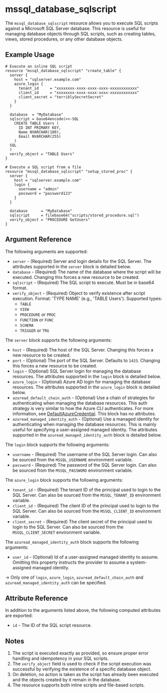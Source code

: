 # mssql_database_sqlscript

The `mssql_database_sqlscript` resource allows you to execute SQL scripts against a Microsoft SQL Server database. This resource is useful for managing database objects through SQL scripts, such as creating tables, views, stored procedures, or any other database objects.

## Example Usage

```hcl
# Execute an inline SQL script
resource "mssql_database_sqlscript" "create_table" {
  server {
    host = "sqlserver.example.com"
    azure_login {
      tenant_id     = "xxxxxxxx-xxxx-xxxx-xxxx-xxxxxxxxxxxx"
      client_id     = "xxxxxxxx-xxxx-xxxx-xxxx-xxxxxxxxxxxx"
      client_secret = "terriblySecretSecret"
    }
  }

  database  = "MyDatabase"
  sqlscript = base64encode(<<-SQL
    CREATE TABLE Users (
      ID INT PRIMARY KEY,
      Name NVARCHAR(100),
      Email NVARCHAR(255)
    )
  SQL
  )
  verify_object = "TABLE Users"
}

# Execute a SQL script from a file
resource "mssql_database_sqlscript" "setup_stored_proc" {
  server {
    host = "sqlserver.example.com"
    login {
      username = "admin"
      password = "password123"
    }
  }

  database      = "MyDatabase"
  sqlscript     = filebase64("scripts/stored_procedure.sql")
  verify_object = "PROCEDURE GetUsers"
}
```

## Argument Reference

The following arguments are supported:

* `server` - (Required) Server and login details for the SQL Server. The attributes supported in the `server` block is detailed below.
* `database` - (Required) The name of the database where the script will be executed. Changing this forces a new resource to be created.
* `sqlscript` - (Required) The SQL script to execute. Must be in base64 format.
* `verify_object` - (Required) Object to verify existence after script execution. Format: 'TYPE NAME' (e.g., 'TABLE Users'). Supported types:
    * `TABLE`
    * `VIEW`
    * `PROCEDURE` or `PROC`
    * `FUNCTION` or `FUNC`
    * `SCHEMA`
    * `TRIGGER` or `TRG`

The `server` block supports the following arguments:

* `host` - (Required) The host of the SQL Server. Changing this forces a new resource to be created.
* `port` - (Optional) The port of the SQL Server. Defaults to `1433`. Changing this forces a new resource to be created.
* `login` - (Optional) SQL Server login for managing the database resources. The attributes supported in the `login` block is detailed below.
* `azure_login` - (Optional) Azure AD login for managing the database resources. The attributes supported in the `azure_login` block is detailed below.
* `azuread_default_chain_auth` - (Optional) Use a chain of strategies for authenticating when managing the database resources. This auth strategy is very similar to how the Azure CLI authenticates. For more information, see [DefaultAzureCredential](https://github.com/Azure/azure-sdk-for-go/wiki/Set-up-Your-Environment-for-Authentication#configure-defaultazurecredential). This block has no attributes.
* `azuread_managed_identity_auth` - (Optional) Use a managed identity for authenticating when managing the database resources. This is mainly useful for specifying a user-assigned managed identity. The attributes supported in the `azuread_managed_identity_auth` block is detailed below.

The `login` block supports the following arguments:

* `username` - (Required) The username of the SQL Server login. Can also be sourced from the `MSSQL_USERNAME` environment variable.
* `password` - (Required) The password of the SQL Server login. Can also be sourced from the `MSSQL_PASSWORD` environment variable.

The `azure_login` block supports the following arguments:

* `tenant_id` - (Required) The tenant ID of the principal used to login to the SQL Server. Can also be sourced from the `MSSQL_TENANT_ID` environment variable.
* `client_id` - (Required) The client ID of the principal used to login to the SQL Server. Can also be sourced from the `MSSQL_CLIENT_ID` environment variable.
* `client_secret` - (Required) The client secret of the principal used to login to the SQL Server. Can also be sourced from the `MSSQL_CLIENT_SECRET` environment variable.

The `azuread_managed_identity_auth` block supports the following arguments:

* `user_id` - (Optional) Id of a user-assigned managed identity to assume. Omitting this property instructs the provider to assume a system-assigned managed identity.

-> Only one of `login`, `azure_login`, `azuread_default_chain_auth` and `azuread_managed_identity_auth` can be specified.

## Attribute Reference

In addition to the arguments listed above, the following computed attributes are exported:

* `id` - The ID of the SQL script resource.

## Notes

1. The script is executed exactly as provided, so ensure proper error handling and idempotency in your SQL scripts.
2. The `verify_object` field is used to check if the script execution was successful by verifying the existence of a specific database object.
3. On deletion, no action is taken as the script has already been executed and the objects created by it remain in the database.
4. The resource supports both inline scripts and file-based scripts.